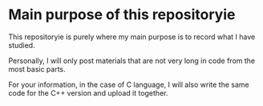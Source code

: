 # Main purpose of this repositoryie
This repositoryie is purely where my main purpose is to record what I have studied.

Personally, I will only post materials that are not very long in code from the most basic parts.

For your information, in the case of C language, I will also write the same code for the C++ version and upload it together.
